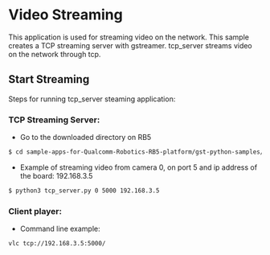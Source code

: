 
# Video Streaming
This application is used for streaming video on the network. This sample creates a TCP streaming server with gstreamer. tcp_server streams video on the network through tcp.

## Start Streaming

Steps for running tcp_server steaming application:

### TCP Streaming Server:
-   Go to the downloaded directory on RB5
```bash
$ cd sample-apps-for-Qualcomm-Robotics-RB5-platform/gst-python-samples/Gstreamer-Applications/gst_streaming
```    
-   Example of streaming video from camera 0, on port 5 and ip address of the board: 192.168.3.5
    
```bash
$ python3 tcp_server.py 0 5000 192.168.3.5
```

### Client player:

-   Command line example:
```bash
vlc tcp://192.168.3.5:5000/
